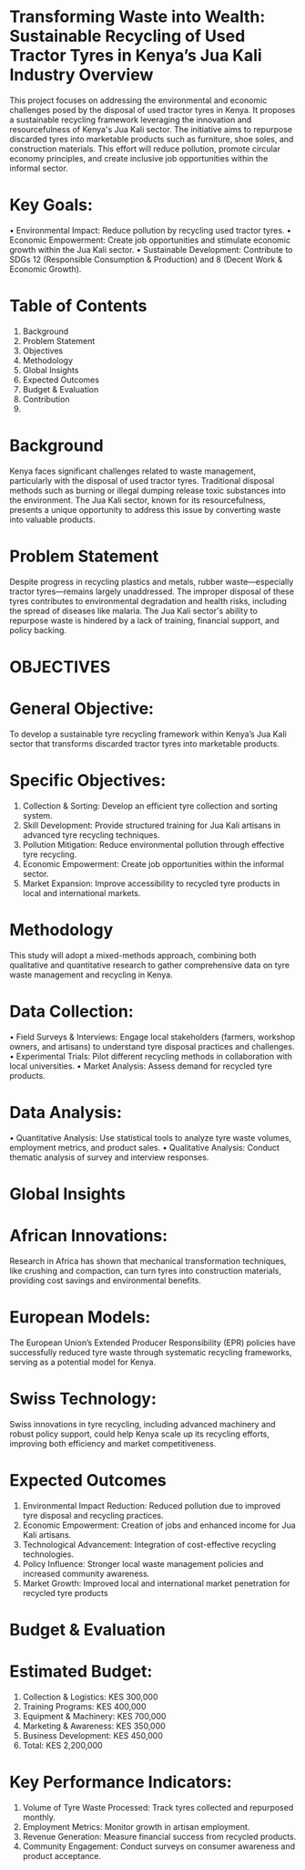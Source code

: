 # Transforming Waste into Wealth: Sustainable Recycling of Used Tractor Tyres in Kenya’s Jua Kali Industry Overview

This project focuses on addressing the environmental and economic challenges posed by the disposal of used tractor tyres in Kenya. It proposes a sustainable recycling framework leveraging the innovation and resourcefulness of Kenya's Jua Kali sector. The initiative aims to repurpose discarded tyres into marketable products such as furniture, shoe soles, and construction materials. This effort will reduce pollution, promote circular economy principles, and create inclusive job opportunities within the informal sector.

# Key Goals:
•	Environmental Impact: Reduce pollution by recycling used tractor tyres.
•	Economic Empowerment: Create job opportunities and stimulate economic growth within the Jua Kali sector.
•	Sustainable Development: Contribute to SDGs 12 (Responsible Consumption & Production) and 8 (Decent Work & Economic Growth).

# Table of Contents
1.	Background
2.	Problem Statement
3.	Objectives
4.	Methodology
5.	Global Insights
6.	Expected Outcomes
7.	Budget & Evaluation
8.	Contribution
9.	
# Background
Kenya faces significant challenges related to waste management, particularly with the disposal of used tractor tyres. Traditional disposal methods such as burning or illegal dumping release toxic substances into the environment. The Jua Kali sector, known for its resourcefulness, presents a unique opportunity to address this issue by converting waste into valuable products.

# Problem Statement
Despite progress in recycling plastics and metals, rubber waste—especially tractor tyres—remains largely unaddressed. The improper disposal of these tyres contributes to environmental degradation and health risks, including the spread of diseases like malaria. The Jua Kali sector's ability to repurpose waste is hindered by a lack of training, financial support, and policy backing.

# OBJECTIVES
# General Objective:
To develop a sustainable tyre recycling framework within Kenya’s Jua Kali sector that transforms discarded tractor tyres into marketable products.
# Specific Objectives:
1.	Collection & Sorting: Develop an efficient tyre collection and sorting system.
2.	Skill Development: Provide structured training for Jua Kali artisans in advanced tyre recycling techniques.
3.	Pollution Mitigation: Reduce environmental pollution through effective tyre recycling.
4.	Economic Empowerment: Create job opportunities within the informal sector.
5.	Market Expansion: Improve accessibility to recycled tyre products in local and international markets.

# Methodology
This study will adopt a mixed-methods approach, combining both qualitative and quantitative research to gather comprehensive data on tyre waste management and recycling in Kenya.

# Data Collection:
•	Field Surveys & Interviews: Engage local stakeholders (farmers, workshop owners, and artisans) to understand tyre disposal practices and challenges.
•	Experimental Trials: Pilot different recycling methods in collaboration with local universities.
•	Market Analysis: Assess demand for recycled tyre products.

# Data Analysis:
•	Quantitative Analysis: Use statistical tools to analyze tyre waste volumes, employment metrics, and product sales.
•	Qualitative Analysis: Conduct thematic analysis of survey and interview responses.

# Global Insights
# African Innovations:
Research in Africa has shown that mechanical transformation techniques, like crushing and compaction, can turn tyres into construction materials, providing cost savings and environmental benefits.
# European Models:
The European Union’s Extended Producer Responsibility (EPR) policies have successfully reduced tyre waste through systematic recycling frameworks, serving as a potential model for Kenya.
# Swiss Technology:
Swiss innovations in tyre recycling, including advanced machinery and robust policy support, could help Kenya scale up its recycling efforts, improving both efficiency and market competitiveness.

# Expected Outcomes
1.	Environmental Impact Reduction: Reduced pollution due to improved tyre disposal and recycling practices.
2.	Economic Empowerment: Creation of jobs and enhanced income for Jua Kali artisans.
3.	Technological Advancement: Integration of cost-effective recycling technologies.
4.	Policy Influence: Stronger local waste management policies and increased community awareness.
5.	Market Growth: Improved local and international market penetration for recycled tyre products
# Budget & Evaluation
# Estimated Budget:
1. Collection & Logistics: KES 300,000
2. Training Programs: KES 400,000
3. Equipment & Machinery: KES 700,000
4. 	Marketing & Awareness: KES 350,000
5. Business Development: KES 450,000
6. Total: KES 2,200,000
   
# Key Performance Indicators:
1. Volume of Tyre Waste Processed: Track tyres collected and repurposed monthly.
2. Employment Metrics: Monitor growth in artisan employment.
3. Revenue Generation: Measure financial success from recycled products.
4. Community Engagement: Conduct surveys on consumer awareness and product acceptance.


